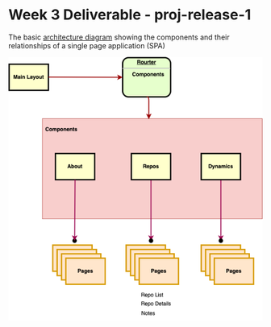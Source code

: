 # Week 3 Deliverable - proj-release-1

The basic [architecture diagram](ProjectStub.md) showing the components and their relationships of a single page application (SPA)

![architecture](spa1.png)
